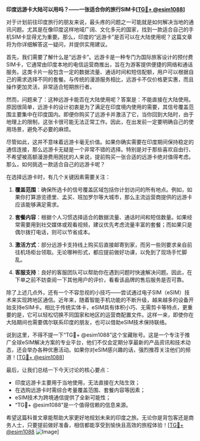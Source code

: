 **印度远游卡大陆可以用吗？——一张适合你的旅行SIM卡[[TG💪+ @esim1088](https://t.me/s/esim1088)]**

对于计划前往印度旅行的朋友来说，最头疼的问题之一可能就是如何解决当地的通讯问题。尤其是在像印度这样地域广阔、文化多元的国家，找到一款适合自己的手机SIM卡显得尤为重要。那么，印度的“远游卡”是否可以在大陆使用呢？这篇文章将为你详细解答这一疑问，并提供实用建议。

首先，我们需要了解什么是“远游卡”。远游卡是一种专门为国际旅客设计的预付费SIM卡，它通常由印度本地的电信运营商推出，旨在为游客提供便捷的网络和通话服务。这类卡片一般包含一定的数据流量、通话时间和短信配额，用户可以根据自己的需求选择不同的套餐。与传统的漫游服务相比，远游卡不仅价格更实惠，而且操作更加灵活，非常适合短期旅行者。

然而，问题来了：这种远游卡能否在大陆使用呢？答案是：不能直接在大陆使用。原因很简单，远游卡的设计初衷是为了满足在印度境内使用的需要，其信号覆盖范围主要集中在印度国内。即便你购买了远游卡并激活了它，当你回到大陆时，由于地理上的限制，这张卡很可能无法正常工作。因此，在出发前一定要明确自己的使用场景，避免不必要的麻烦。

尽管如此，这并不意味着远游卡毫无价值。如果你确实需要在印度期间保持稳定的通信连接，那么远游卡无疑是一个非常不错的选择。特别是对于那些喜欢自由行、不希望被高额漫游费用困扰的人来说，提前购买一张合适的远游卡绝对值得考虑。那么，如何挑选一款适合自己的远游卡呢？

在选择远游卡时，有几个关键因素需要关注：

1. **覆盖范围**：确保所选卡的信号覆盖区域包括你计划访问的所有地点。例如，如果你打算游览德里、孟买、班加罗尔等大城市，那么主流运营商提供的远游卡应该能够满足需求。
   
2. **套餐内容**：根据个人习惯选择适合的数据流量、通话时间和短信数量。如果经常需要用到社交媒体或观看视频，建议优先考虑流量丰富的套餐；而如果只是偶尔拨打电话，则可以节省成本。

3. **激活方式**：部分远游卡支持线上购买后直接邮寄到家，而另一些则要求亲自前往机场柜台领取。无论哪种形式，都应提前做好功课，以免到了现场手忙脚乱。

4. **客服支持**：良好的客服团队可以帮助你在遇到问题时快速解决问题。因此，在下单之前不妨查阅一下其他用户的评价，看看该品牌的售后服务是否可靠。

除了上述几点外，还有一个不容忽视的小技巧——尝试通过电子SIM（eSIM）技术来实现跨地区通信。近年来，随着智能手机功能的不断升级，越来越多的设备开始支持eSIM卡。相比于传统实体卡，eSIM具有体积小巧、无需剪卡等特点，更重要的是，它可以轻松切换不同国家和地区的运营商配置文件。这样一来，即使你在大陆期间也需要偶尔联系印度的朋友，也可以借助eSIM技术保持联络。

说到这里，不得不提一下“TG💪+ @esim1088”这个宝藏账号。这是一个专注于推广全球eSIM解决方案的专业平台，他们不仅会定期分享最新的产品资讯和技术动态，还会举办各种优惠活动。如果你对eSIM感兴趣的话，强烈推荐关注他们的频道！[[TG💪+ @esim1088](https://t.me/s/esim1088)]

最后，让我们总结一下今天讨论的核心要点：
- 印度远游卡主要用于当地使用，无法直接在大陆生效；
- 在选购远游卡时需综合考量覆盖范围、套餐内容等因素；
- eSIM技术为跨境通信提供了全新可能性；
- “TG💪+ @esim1088”是一个值得信赖的信息来源。

希望这篇科普文章能帮助大家更好地规划未来的印度之旅。无论你是背包客还是商务人士，只要提前做好准备，相信都能享受到愉快且高效的旅程体验！[[TG💪+ @esim1088](https://t.me/s/esim1088) ![Image](https://i.postimg.cc/4NQfJmqS/Snipaste-2025-05-13-00-14-12.png)]